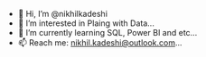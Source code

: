 - 👋 Hi, I’m @nikhilkadeshi
- 👀 I’m interested in Plaing with Data...
- 🌱 I’m currently learning SQL, Power BI and etc...
- 📫 Reach me: nikhil.kadeshi@outlook.com...
